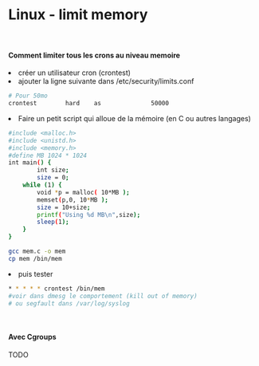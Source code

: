 Linux - limit memory
==
<br/>

#### Comment limiter tous les crons au niveau memoire

<li> créer un utilisateur cron (crontest)
<li> ajouter la ligne suivante dans /etc/security/limits.conf

```bash
# Pour 50mo
crontest        hard    as              50000
```
<li> Faire un petit script qui alloue de la mémoire (en C ou autres langages)

```bash
#include <malloc.h>
#include <unistd.h>
#include <memory.h>
#define MB 1024 * 1024
int main() {
        int size;
        size = 0;
    while (1) {
        void *p = malloc( 10*MB );
        memset(p,0, 10*MB );
        size = 10+size;
        printf("Using %d MB\n",size);
        sleep(1);
    }
}

gcc mem.c -o mem
cp mem /bin/mem
```

<li> puis tester

```bash
* * * * * crontest /bin/mem
#voir dans dmesg le comportement (kill out of memory)
# ou segfault dans /var/log/syslog
```

<br/>

#### Avec Cgroups
TODO
